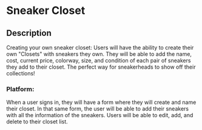 # Sneaker Closet

## Description
Creating your own sneaker closet: Users will have the ability to create their own "Closets" with sneakers they own. They will be able to add the name, cost, current price, colorway, size, and condition of each pair of sneakers they add to their closet. The perfect way for sneakerheads to show off their collections!

### Platform:
When a user signs in, they will have a form where they will create and name their closet. In that same form, the user will be able to add their sneakers with all the information of the sneakers. Users will be able to edit, add, and delete to their closet list.  
